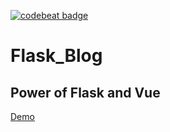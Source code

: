 [![codebeat badge](https://codebeat.co/badges/cc4bd1bc-2898-4627-8c37-7a7086026665)](https://codebeat.co/projects/github-com-moonlitlaputa-flask_blog-develop)

# Flask_Blog
## Power of Flask and Vue
[Demo](http://45.32.78.128)
